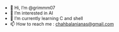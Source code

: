 - 👋 Hi, I’m @grimmm07
- 👀 I’m interested in AI
- 🌱 I’m currently learning C and shell 
- 📫 How to reach me : chahbalanianas@gmail.com

<!---
grimmm07/grimmm07 is a ✨ special ✨ repository because its `README.md` (this file) appears on your GitHub profile.
You can click the Preview link to take a look at your changes.
--->
